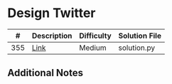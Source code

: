# Design Twitter
|#|Description|Difficulty|Solution File|
|-|-|-|-|
|355|[Link](https://leetcode.com/problems/design-twitter/)|Medium|solution.py|

## Additional Notes
